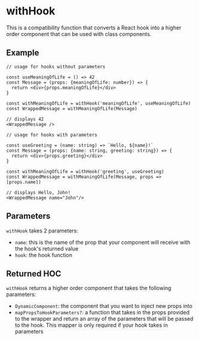 # withHook

This is a compatibility function that converts a React hook into a higher order component that can be used with class components.

## Example

```tsx
// usage for hooks without parameters

const useMeaningOfLife = () => 42
const Message = (props: {meaningOfLife: number}) => {
  return <div>{props.meaningOfLife}</div>
}

const withMeaningOfLife = withHook('meaningOfLife', useMeaningOfLife)
const WrappedMessage = withMeaningOfLife(Message)

// displays 42
<WrappedMessage />
```

```tsx
// usage for hooks with parameters

const useGreeting = (name: string) => `Hello, ${name}!`
const Message = (props: {name: string, greeting: string}) => {
  return <div>{props.greeting}</div>
}

const withMeaningOfLife = withHook('greeting', useGreeting)
const WrappedMessage = withMeaningOfLife(Message, props => [props.name])

// displays Hello, John!
<WrappedMessage name="John"/>
```

## Parameters

`withHook` takes 2 parameters:

- `name`: this is the name of the prop that your component will receive with the hook's returned value
- `hook`: the hook function

## Returned HOC

`withHook` returns a higher order component that takes the following parameters:

- `DynamicComponent`: the component that you want to inject new props into
- `mapPropsToHookParameters?`: a function that takes in the props provided to the wrapper and return an array of the parameters that will be passed to the hook. This mapper is only required if your hook takes in parameters
